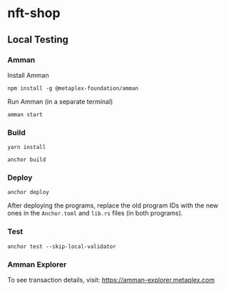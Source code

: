 # nft-shop

## Local Testing

### Amman
Install Amman
```
npm install -g @metaplex-foundation/amman
```

Run Amman (in a separate terminal)
```
amman start
```

### Build
```
yarn install
```
```
anchor build
```

### Deploy
```
anchor deploy
```
After deploying the programs, replace the old program IDs with the new ones in the `Anchor.toml` and `lib.rs` files (in both programs).

### Test
```
anchor test --skip-local-validator
```

### Amman Explorer

To see transaction details, visit: https://amman-explorer.metaplex.com
